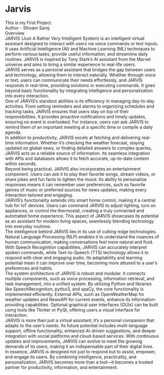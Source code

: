 # Jarvis
This is my First Project.
<br>
Author - Shivam Saroj
<br>
Overview
<br>
JARVIS (Just A Rather Very Intelligent System) is an intelligent virtual assistant designed to interact with users via voice commands or text inputs. It uses Artificial Intelligence (AI) and Machine Learning (ML) techniques to perform various tasks, provide useful information, and streamline daily routines. JARVIS is inspired by Tony Stark’s AI assistant from the Marvel universe and aims to bring a similar experience to real-life users.
<br>
JARVIS serves as a personal assistant that bridges the gap between users and technology, allowing them to interact naturally. Whether through voice or text, users can communicate their needs effortlessly, and JARVIS responds in real-time, providing solutions or executing commands. It goes beyond basic functionality by integrating intelligence and personalization into every interaction.
<br>
One of JARVIS’s standout abilities is its efficiency in managing day-to-day activities. From setting reminders and alarms to organizing schedules and tracking tasks, JARVIS ensures that users stay on top of their responsibilities. It provides proactive notifications and timely updates, ensuring no event is overlooked. For instance, users can ask JARVIS to remind them of an important meeting at a specific time or compile a daily agenda.
<br>
In addition to productivity, JARVIS excels at fetching and delivering real-time information. Whether it’s checking the weather forecast, staying updated on global news, or finding detailed answers to complex queries, JARVIS acts as a reliable source of information. Its seamless integration with APIs and databases allows it to fetch accurate, up-to-date content within seconds.
<br>
Beyond being practical, JARVIS also incorporates an entertainment component. Users can ask it to play their favorite songs, stream videos, or share jokes and fun facts to lighten the mood. Its ability to personalize responses means it can remember user preferences, such as favorite genres of music or preferred sources for news updates, making every interaction tailored and engaging.
<br>
JARVIS’s functionality extends into smart home control, making it a central hub for IoT devices. Users can command JARVIS to adjust lighting, turn on appliances, or control the thermostat, creating a truly connected and automated home experience. This aspect of JARVIS showcases its potential as an assistant for modern living spaces, seamlessly blending technology into everyday routines.
<br>
The intelligence behind JARVIS lies in its use of cutting-edge technologies. Natural Language Processing (NLP) enables it to understand the nuances of human communication, making conversations feel more natural and fluid. With Speech Recognition capabilities, JARVIS can accurately interpret spoken commands, while Text-to-Speech (TTS) technology allows it to respond with clear and engaging audio. Its adaptability and learning potential mean it can improve over time, becoming more attuned to a user’s preferences and habits.
<br>
The system architecture of JARVIS is robust and modular. It connects multiple components, such as voice processing, information retrieval, and task management, into a unified system. By utilizing Python and libraries like SpeechRecognition, pyttsx3, and spaCy, the core functionality is implemented efficiently. External APIs, such as OpenWeatherMap for weather updates and NewsAPI for current events, enhance its information-providing capabilities. Optional graphical user interfaces (GUIs) can be built using tools like Tkinter or PyQt, offering users a visual interface for interaction.
<br>
JARVIS is more than just a virtual assistant; it’s a personal companion that adapts to the user’s needs. Its future potential includes multi-language support, offline functionality, enhanced AI-driven suggestions, and deeper integration with social platforms and cloud-based services. With continuous updates and improvements, JARVIS can evolve to meet the growing demands of its users, making it an indispensable part of their digital lives.
<br>
In essence, JARVIS is designed not just to respond but to assist, empower, and engage its users. By combining intelligence, practicality, and personalization, JARVIS becomes more than a tool—it becomes a trusted partner for productivity, information, and entertainment.
